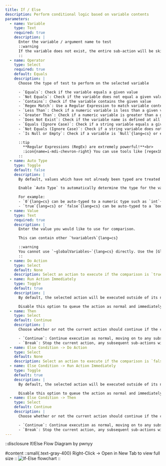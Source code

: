 ```yaml
---
title: If / Else
description: Perform conditional logic based on variable contents
parameters:
  - name: Variable
    type: Text
    required: true
    description: |
      Enter the variable / argument name to test
      ::warning
      If the variable does not exist, the entire sub-action will be skipped unless you are using the `Does Not Exist` operator.
      ::
  - name: Operator
    type: Select
    required: true
    default: Equals
    description: |
      Choose the type of test to perform on the selected variable

      - `Equals`: Check if the variable equals a given value
      - `Not Equals`: Check if the variable does not equal a given value
      - `Contains`: Check if the variable contains the given value
      - `Regex Match`: Use a Regular Expression to match variable contents
      - `Less Than`: Check if a numeric variable is less than a given value
      - `Greater Than`: Check if a numeric variable is greater than a given value
      - `Does Not Exist`: Check if the variable name is defined at all
      - `Equals (Ignore Case)`: Check if a string variable equals a given value, case insensitive
      - `Not Equals (Ignore Case)`: Check if a string variable does not equal a given value, case insensitive
      - `Is Null or Empty`: Check if a variable is `Null`{lang=cs} or empty

      ::tip
        **Regular Expressions (RegEx) are extremely powerful!**<br>
        :icon{name=i-mdi-chevron-right} You can use tools like [regex101](https://regex101.com) and [RegExr](https://regexr.com) to view and test your expressions.
      ::
  - name: Auto Type
    type: Toggle
    default: false
    description: |
      By default, values which have not already been typed are treated as text, or `string`{lang=cs} variables.

      Enable `Auto Type` to automatically determine the type for the variable value.

      For example:
      - `0`{lang=cs} can be auto-typed to a numeric type such as `int`{lang=cs} or `long`{lang=cs}
      - `true`{lang=cs} or `false`{lang=cs} can be auto-typed to a `bool`{lang=cs}
  - name: Value
    type: Text
    required: true
    description: |
      Enter the value you would like to use for comparison.

      This can contain other `%variables%`{lang=cs}

      ::warning
      You cannot use `~globalVariables~`{lang=cs} directly. Use the [Global Get](/api/sub-actions/core/global/global-get) sub-action to first load it into a local argument.
      ::
  - name: Do Action
    type: Select
    default: None
    description: Select an action to execute if the comparison is `true`{lang=cs}
  - name: Run Action Immediately
    type: Toggle
    default: true
    description: |
      By default, the selected action will be executed outside of its normal queue and treated as a subroutine of the current action, waiting for completion before moving on to the next sub-action.

      Disable this option to queue the action as normal and immediately move on to the next sub-action
  - name: Then
    type: Select
    default: Continue
    description: |
      Choose whether or not the current action should continue if the comparison was `true`{lang=cs}

      - `Continue`: Continue execution as normal, moving on to any subsequent sub-actions
      - `Break`: Stop the current action, any subsequent sub-actions will not be executed.
  - name: Else Condition -> Do Action
    type: Select
    default: None
    description: Select an action to execute if the comparison is `false`{lang=cs}
  - name: Else Condition -> Run Action Immediately
    type: Toggle
    default: true
    description: |
      By default, the selected action will be executed outside of its normal queue and treated as a subroutine of the current action, waiting for completion before moving on to the next sub-action.

      Disable this option to queue the action as normal and immediately move on to the next sub-action
  - name: Else Condition -> Then
    type: Select
    default: Continue
    description: |
      Choose whether or not the current action should continue if the comparison was `false`{lang=cs}

      - `Continue`: Continue execution as normal, moving on to any subsequent sub-actions
      - `Break`: Stop the current action, any subsequent sub-actions will not be executed.
---
```


::disclosure
If/Else Flow Diagram by pwnyy

#content
  ::small{.text-gray-400}
  Right-Click -> Open in New Tab to view full size
  ::
  ![If-Else flowchart](/1.get-started/assets/if-else-flowchart.png)
::
